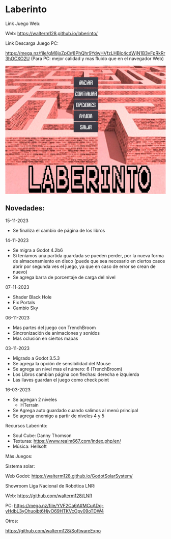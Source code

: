 # Laberinto

Link Juego Web:

Web: https://walterm128.github.io/laberinto/

Link Descarga Juego PC:

https://mega.nz/file/gM8jxZpC#8PhQhr9YdwHVfzLHBlc4cdWjN1B3vFpRkRr3hOCXO2U
(Para PC: mejor calidad y mas fluido que en el navegador Web)

![alt](Screenshot.png)

Novedades:
---------
15-11-2023
  * Se finaliza el cambio de página de los libros

14-11-2023
  * Se migra a Godot 4.2b6
  * Si teníamos una partida guardada se pueden perder, por la nueva forma de
    almacenamiento en disco (puede que sea necesario en ciertos casos abrir por
    segunda ves el juego, ya que en caso de error se crean de nuevo)
  * Se agrega barra de porcentaje de carga del nivel

07-11-2023
  * Shader Black Hole
  * Fix Portals
  * Cambio Sky

06-11-2023
  * Mas partes del juego con TrenchBroom
  * Sincronización de animaciones y sonidos
  * Mas oclusión en ciertos mapas

03-11-2023
  * Migrado a Godot 3.5.3
  * Se agrega la opción de sensibilidad del Mouse
  * Se agrega un nivel mas el número: 6 (TrenchBroom)
  * Los Libros cambian página con flechas: derecha e izquierda
  * Las llaves guardan el juego como check point

16-03-2023
  * Se agregan 2 niveles
    * HTerrain
  * Se Agrega auto guardado cuando salimos al menú principal
  * Se agrega enemigo a partir de niveles 4 y 5

Recursos Laberinto:
  * Soul Cube: Danny Thomson
  * Texturas: https://www.realm667.com/index.php/en/
  * Música: Hellsoft

Más Juegos:

Sistema solar:

Web Godot: https://walterm128.github.io/GodotSolarSystem/

Showroom Liga Nacional de Robótica LNR:

Web: https://github.com/walterm128/LNR

PC: https://mega.nz/file/YVF2Ca6A#MCuADg-yHdbL3yOhuoibt6HjyO69HTKVcOpv09oTDW4

Otros:

https://github.com/walterm128/SoftwareExpo
